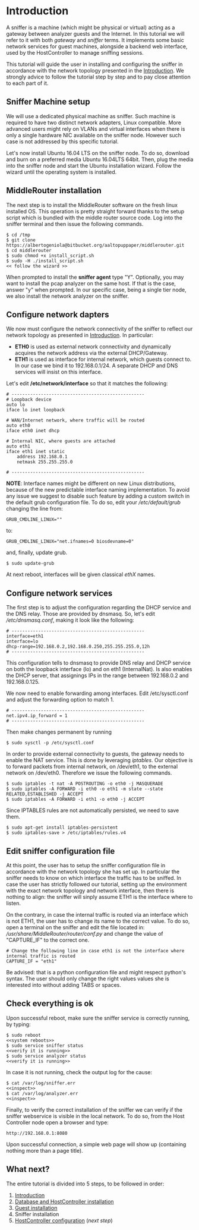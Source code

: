 # Introduction
A sniffer is a machine (which might be physical or virtual) acting as a gateway between analyzer guests and the Internet. In this tutorial we will refer to it with both _gateway_ and _sniffer_ terms.
It implements some basic network services for guest machines, alongside a backend web interface, used by the HostController to manage sniffing sessions.

This tutorial will guide the user in installing and configuring the sniffer in accordance with the network topology presented in the [Introduction](1_Introduction.md).
We strongly advice to follow the tutorial step by step and to pay close attention to each part of it.

## Sniffer Machine setup
We will use a dedicated physical machine as sniffer. Such machine is required to have two distinct network adapters, Linux compatible.
More advanced users might rely on VLANs and virtual interfaces when there is only a single hardware NIC available on the sniffer node.
However such case is not addressed by this specific tutorial.

Let's now install Ubuntu 16.04 LTS on the sniffer node.
To do so, download and burn on a preferred media Ubuntu 16.04LTS 64bit.
Then, plug the media into the sniffer node and start the Ubuntu installation wizard. Follow the wizard until the operating system is installed.

## MiddleRouter installation
The next step is to install the MiddleRouter software on the fresh linux installed OS.
This operation is pretty straight forward thanks to the setup script which is bundled with the middle router source code.
Log into the sniffer terminal and then issue the following commands.

```
$ cd /tmp
$ git clone https://albertogeniola@bitbucket.org/aaltopuppaper/middlerouter.git
$ cd middlerouter
$ sudo chmod +x install_script.sh
$ sudo -H ./install_script.sh
<< follow the wizard >>
```

When prompted to install the **sniffer agent** type "Y".
Optionally, you may want to install the pcap analyzer on the same host.
If that is the case, answer "y" when prompted.
In our specific case, being a single tier node, we also install the network analyzer on the sniffer.

## Configure network dapters
We now must configure the network connectivity of the sniffer to reflect our network topology as presented in [Introduction](1_Introduction.md).
In particular:

- **ETH0** is used as external network connectivity and dynamically acquires the network address via the external DHCP/Gateway.
- **ETH1** is used as interface for internal network, which guests connect to. In our case we bind it to 192.168.0.1/24. A separate DHCP and DNS services will insist on this interface.

Let's edit __/etc/network/interface__ so that it matches the following:
```
# --------------------------------------------------
# Loopback device
auto lo
iface lo inet loopback

# WAN/Internet network, where traffic will be routed
auto eth0
iface eth0 inet dhcp

# Internal NIC, where guests are attached
auto eth1
iface eth1 inet static
	address 192.168.0.1
	netmask 255.255.255.0

# --------------------------------------------------
```

__NOTE__:
Interface names might be different on new Linux distributions, because of the new predictable interface naming implementation.
To avoid any issue we suggest to disable such feature by adding a custom switch in the default grub configuration file.
To do so, edit your _/etc/default/grub_ changing the line from:

```
GRUB_CMDLINE_LINUX=""
```

to:
```
GRUB_CMDLINE_LINUX="net.ifnames=0 biosdevname=0"
```

and, finally, update grub.
```
$ sudo update-grub
```

At next reboot, interfaces will be given classical _ethX_ names.

## Configure network services
The first step is to adjust the configuration regarding the DHCP service and the DNS relay. Those are provided by dnsmasq. So, let's edit _/etc/dnsmasq.conf_, making it look like the following:

```
# --------------------------------------------------
interface=eth1
interface=lo
dhcp-range=192.168.0.2,192.168.0.250,255.255.255.0,12h
# --------------------------------------------------
```
This configuration tells to dnsmasq to provide DNS relay and DHCP service on both the loopback interface (lo) and on eth1 (InternalNat).
Is also enables the DHCP server, that assignings IPs in the range between 192.168.0.2 and 192.168.0.125.

We now need to enable forwarding among interfaces. Edit /etc/sysctl.conf and adjust the forwarding option to match 1.
```
# --------------------------------------------------
net.ipv4.ip_forward = 1
# --------------------------------------------------
```

Then make changes permanent by running
```
$ sudo sysctl -p /etc/sysctl.conf
```

In order to provide external connectivity to guests, the gateway needs to enable the NAT service. This is done by leveraging _iptables_.
Our objective is to forward packets from internal network, on /dev/eth1, to the external network on /dev/eth0. Therefore we issue the following commands.

```
$ sudo iptables -t nat -A POSTROUTING -o eth0 -j MASQUERADE
$ sudo iptables -A FORWARD -i eth0 -o eth1 -m state --state RELATED,ESTABLISHED -j ACCEPT
$ sudo iptables -A FORWARD -i eth1 -o eth0 -j ACCEPT
```

Since IPTABLES rules are not automatically persisted, we need to save them.

```
$ sudo apt-get install iptables-persistent
$ sudo iptables-save > /etc/iptables/rules.v4
```

## Edit sniffer configuration file
At this point, the user has to setup the sniffer configuration file in accordance with the network topology she has set up.
In particular the sniffer needs to know on which interface the traffic has to be sniffed.
In case the user has strictly followed our tutorial, setting up the environment with the exact network topology and network interface, then there is nothing to align: the sniffer will sinply assume ETH1 is the interface where to listen.

On the contrary, in case the internal traffic is routed via an interface which is not ETH1, the user has to change its name to the correct value.
To do so, open a terminal on the sniffer and edit the file located in: _/usr/share/MiddleRouter/router/conf.py_ and change the value of "CAPTURE_IF" to the correct one.
```
# Change the following line in case eth1 is not the interface where internal traffic is routed
CAPTURE_IF = "eth1"
```

Be advised: that is a python configuration file and might respect python's syntax. The user should only change the right values values she is interested into without adding TABS or spaces.

## Check everything is ok
Upon successful reboot, make sure the sniffer service is correctly running, by typing:

```
$ sudo reboot
<<system reboots>>
$ sudo service sniffer status
<<verify it is running>>
$ sudo service analyzer status
<<verify it is running>>
```

In case it is not running, check the output log for the cause:

```
$ cat /var/log/sniffer.err
<<inspect>>
$ cat /var/log/analyzer.err
<<inspect>>
```

Finally, to verify the correct installation of the sniffer we can verify if the sniffer webservice is visible in the local network.
To do so, from the Host Controller node open a browser and type:

```
http://192.168.0.1:8080
```

Upon successful connection, a simple web page will show up (containing nothing more than a page title).

## What next?
The entire tutorial is divided into 5 steps, to be followed in order:

1. [Introduction](1_Introduction.md)
1. [Database and HostController installation](2_DB_and_HostController.md)
1. [Guest installation](4_Guest_Preparation.md)
1. Sniffer installation
1. [HostController configuration](5_Configuration.md) (_next step_)
